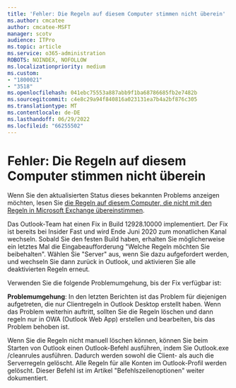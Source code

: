 ```yaml
---
title: 'Fehler: Die Regeln auf diesem Computer stimmen nicht überein'
ms.author: cmcatee
author: cmcatee-MSFT
manager: scotv
audience: ITPro
ms.topic: article
ms.service: o365-administration
ROBOTS: NOINDEX, NOFOLLOW
ms.localizationpriority: medium
ms.custom:
- "1800021"
- "3518"
ms.openlocfilehash: 041ebc75553a887abb9f1ba68786685fb2e7482b
ms.sourcegitcommit: c4e8c29a94f840816a023131ea7b4a2bf876c305
ms.translationtype: MT
ms.contentlocale: de-DE
ms.lasthandoff: 06/29/2022
ms.locfileid: "66255502"
---
```

# <a name="error-the-rules-on-this-computer-do-not-match"></a>Fehler: Die Regeln auf diesem Computer stimmen nicht überein

Wenn Sie den aktualisierten Status dieses bekannten Problems anzeigen möchten, lesen Sie [die Regeln auf diesem Computer, die nicht mit den Regeln in Microsoft Exchange übereinstimmen](https://support.office.com/article/d032e037-b224-429e-b325-633afde9b5f0).

Das Outlook-Team hat einen Fix in Build 12928.10000 implementiert. Der Fix ist bereits bei Insider Fast und wird Ende Juni 2020 zum monatlichen Kanal wechseln. Sobald Sie den festen Build haben, erhalten Sie möglicherweise ein letztes Mal die Eingabeaufforderung "Welche Regeln möchten Sie beibehalten". Wählen Sie "Server" aus, wenn Sie dazu aufgefordert werden, und wechseln Sie dann zurück in Outlook, und aktivieren Sie alle deaktivierten Regeln erneut.

Verwenden Sie die folgende Problemumgehung, bis der Fix verfügbar ist:

**Problemumgehung**: In den letzten Berichten ist das Problem für diejenigen aufgetreten, die nur Clientregeln in Outlook Desktop erstellt haben. Wenn das Problem weiterhin auftritt, sollten Sie die Regeln löschen und dann regeln nur in OWA (Outlook Web App) erstellen und bearbeiten, bis das Problem behoben ist.

Wenn Sie die Regeln nicht manuell löschen können, können Sie beim Starten von Outlook einen Outlook-Befehl ausführen, indem Sie Outlook.exe /cleanrules ausführen. Dadurch werden sowohl die Client- als auch die Serverregeln gelöscht. Alle Regeln für alle Konten im Outlook-Profil werden gelöscht. Dieser Befehl ist im Artikel "Befehlszeilenoptionen" weiter dokumentiert.

